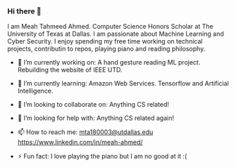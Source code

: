 ### Hi there 👋

I am Meah Tahmeed Ahmed. Computer Science Honors Scholar at The University of Texas at Dallas. I am passionate about Machine Learning and Cyber Security.
I enjoy spending my free time working on technical projects, contributin to repos, playing piano and reading philosophy.



- 🔭 I’m currently working on:
        A hand gesture reading ML project.
        Rebuilding the website of IEEE UTD.
        
- 🌱 I’m currently learning:
        Amazon Web Services.
        Tensorflow and Artificial Intelligence.
        
- 👯 I’m looking to collaborate on:
        Anything CS related!
        
- 🤔 I’m looking for help with:
        Anything CS related again!
        
- 📫 How to reach me:
        mta180003@utdallas.edu
        https://www.linkedin.com/in/meah-ahmed/
        
- ⚡ Fun fact:
        I love playing the piano but I am no good at it :(
